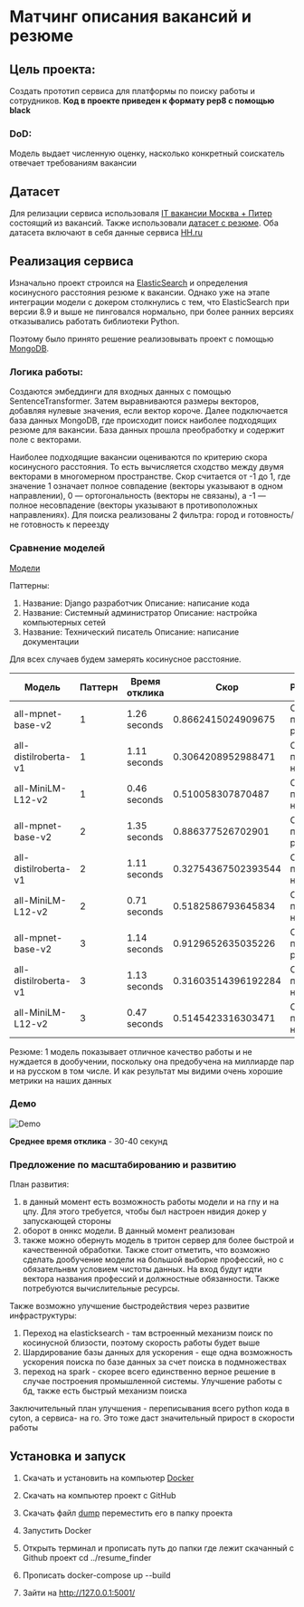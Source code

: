# Матчинг описания вакансий и резюме


## Цель проекта:

Создать прототип сервиса для платформы по поиску работы и сотрудников. **Код в проекте приведен к формату pep8 с помощью black**

### DoD:
Модель выдает численную оценку, насколько конкретный соискатель отвечает требованиям вакансии

## Датасет

Для релизации сервиса использоваля [IT вакансии Москва + Питер](https://www.kaggle.com/datasets/vyacheslavpanteleev1/hhru-it-vacancies-from-20211025-to-20211202) состоящий из вакансий. Также использовали [датасет с резюме](https://drive.google.com/file/d/1ikA_Ht45fXD2w5dWZ9sGTSRl-UNeCVub/view). Оба датасета включают в себя данные сервиса [HH.ru](https://hh.ru)


## Реализация сервиса

Изначально проект строился на [ElasticSearch](https://www.elastic.co/elasticsearch) и определения косинусного расстояния резюме к вакансии. Однако уже на этапе интеграции модели с докером столкнулись с тем, что ElasticSearch при версии 8.9 и выше не пинговался нормально, при более ранних версиях отказывались работать библиотеки Python. 

Поэтому было принято решение реализовывать проект с помощью [MongoDB](https://www.mongodb.com). 

### Логика работы:

Создаются эмбеддинги для входных данных с помощью SentenceTransformer. Затем выравниваются размеры векторов, добавляя нулевые значения, если вектор короче. Далее подключается база данных MongoDB, где происходит поиск наиболее подходящих резюме для вакансии. База данных прошла преобработку и содержит поле с векторами. 

Наиболее подходящие вакансии оцениваются по критерию скора косинусного расстояния. То есть вычисляется сходство между двумя векторами в многомерном пространстве. Скор считается от -1 до 1, где значение 1 означает полное совпадение (векторы указывают в одном направлении), 0 — ортогональность (векторы не связаны), а -1 — полное несовпадение (векторы указывают в противоположных направлениях). Для поиска реализованы 2 фильтра: город и готовность/не готовность к переезду 

### Сравнение моделей

[Модели](https://www.sbert.net/docs/pretrained_models.html)


Паттерны:

1) Название: Django разработчик
     Описание: написание кода
2) Название: Системный администратор
     Описание: настройка компьютерных сетей
3) Название: Технический писатель
     Описание: написание документации

Для всех случаев будем замерять косинусное расстояние.



| Модель | Паттерн | Время отклика | Скор | Релевантность | Запуск|
|---------|---------|---------|---------|---------|---------|
| all-mpnet-base-v2 | 1 | 1.26 seconds | 0.8662415024909675 | Ответы полностью релевантны |CPU: arm |
| all-distilroberta-v1 | 1| 1.11 seconds | 0.3064208952988471 | Ответы полностью нерелвантны |CPU: arm |
| all-MiniLM-L12-v2 | 1|  0.46 seconds | 0.510058307870487 | Ответы полностью нерелевантны |CPU: arm |
| all-mpnet-base-v2 | 2 | 1.35 seconds | 0.886377526702901 | Ответы полностью релевантны |CPU: arm |
| all-distilroberta-v1 | 2| 1.11 seconds | 0.32754367502393544 | Ответы полностью нерелвантны |CPU: arm |
| all-MiniLM-L12-v2 | 2|  0.71 seconds | 0.5182586793645834 | Ответы полностью нерелевантны |CPU: arm |
| all-mpnet-base-v2 | 3 | 1.14 seconds | 0.9129652635035226 | Ответы полностью релевантны |CPU: arm |
| all-distilroberta-v1 | 3| 1.13 seconds | 0.31603514396192284 | Ответы полностью нерелвантны |CPU: arm |
| all-MiniLM-L12-v2 | 3|  0.47 seconds | 0.5145423316303471 | Ответы полностью нерелевантны |CPU: arm |



Резюме: 1 модель показывает отличное качество работы и не нуждается в дообучении, поскольку она предобучена на миллиарде пар и на русском в том числе. И как результат мы видими очень хорошие метрики на наших данных

### Демо

![Demo](https://github.com/KirillAn/resume_finder/blob/main/pic/demo.gif)

**Среднее время отклика** - 30-40 секунд

### Предложение по масштабированию и развитию

План развития:
1) в данный момент есть возможность работы модели и на гпу и на цпу. Для этого требуется, чтобы был настроен нвидия докер у запускающей стороны
2) оборот в оннкс модели. В данный момент реализован
3) также можно обернуть модель в тритон сервер для более быстрой и качественной обработки.
Также стоит отметить, что возможно сделать дообучение модели на большой выборке профессий, но с обязательнвм условием чистоты данных. На вход будут идти вектора названия профессий и должностные обязанности. Также потребуются вычислительные ресурсы. 

Также возможно улучшение быстродействия через развитие инфраструктуры:
1) Переход на elasticksearch - там встроенный механизм поиск по косинусной близости, поэтому скорость работы будет выше
2) Шардирование базы данных для ускорения - еще одна возможность ускорения поиска по базе данных за счет поиска в подмножествах
3) переход на spark - скорее всего единственно верное решение в случае построения промышленной системы. Улучшение работы с бд, также есть быстрый механизм поиска

Заключительный план улучшения - переписывания всего python кода в cyton, а сервиса- на го. Это тоже даст значительный прирост в скорости работы

## Установка и запуск

1. Скачать и установить на компьютер [Docker](https://www.docker.com/products/docker-desktop/)


2. Скачать на компьютер проект с GitHub

3. Скачать файл [dump](https://drive.google.com/file/d/1jOjQZRiV8aXmGtO6YbqDdEedNeJAbA2T/view?usp=sharing) переместить его в папку проекта


3. Запустить Docker


4. Открыть терминал и прописать путь до папки где лежит скачанный с Github проект cd ../resume_finder


5. Прописать docker-compose up --build


6. Зайти на http://127.0.0.1:5001/

